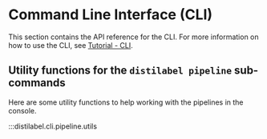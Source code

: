 # Command Line Interface (CLI)

This section contains the API reference for the CLI. For more information on how to use the CLI, see [Tutorial - CLI](../sections/how_to_guides/basic/cli/index.md).

## Utility functions for the `distilabel pipeline` sub-commands

Here are some utility functions to help working with the pipelines in the console.

:::distilabel.cli.pipeline.utils
